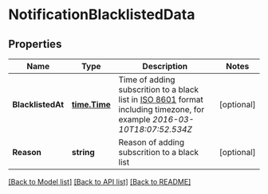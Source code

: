 # NotificationBlacklistedData

## Properties

Name | Type | Description | Notes
------------ | ------------- | ------------- | -------------
**BlacklistedAt** | [**time.Time**](time.Time.md) | Time of adding subscrition to a black list in [ISO 8601](https://en.wikipedia.org/wiki/ISO_8601) format including timezone, for example *2016-03-10T18:07:52.534Z* | [optional] 
**Reason** | **string** | Reason of adding subscrition to a black list | [optional] 

[[Back to Model list]](../README.md#documentation-for-models) [[Back to API list]](../README.md#documentation-for-api-endpoints) [[Back to README]](../README.md)


